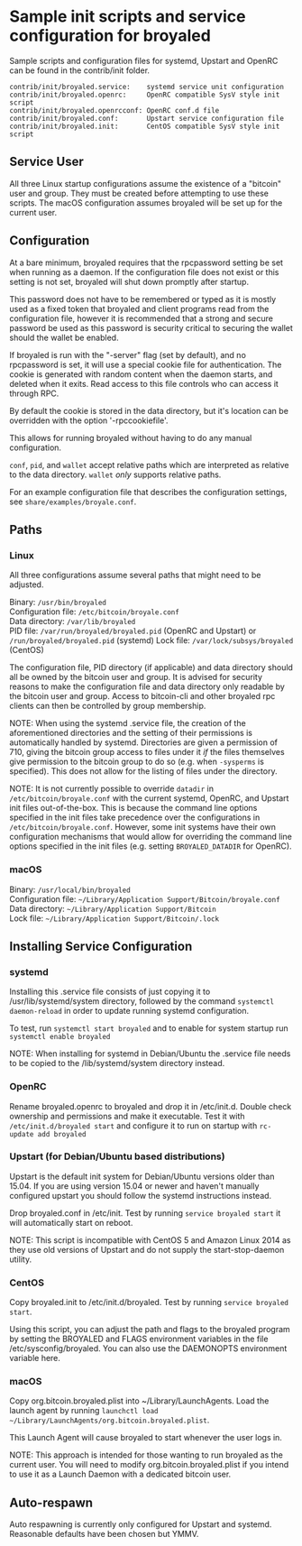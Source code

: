 Sample init scripts and service configuration for broyaled
==========================================================

Sample scripts and configuration files for systemd, Upstart and OpenRC
can be found in the contrib/init folder.

    contrib/init/broyaled.service:    systemd service unit configuration
    contrib/init/broyaled.openrc:     OpenRC compatible SysV style init script
    contrib/init/broyaled.openrcconf: OpenRC conf.d file
    contrib/init/broyaled.conf:       Upstart service configuration file
    contrib/init/broyaled.init:       CentOS compatible SysV style init script

Service User
---------------------------------

All three Linux startup configurations assume the existence of a "bitcoin" user
and group.  They must be created before attempting to use these scripts.
The macOS configuration assumes broyaled will be set up for the current user.

Configuration
---------------------------------

At a bare minimum, broyaled requires that the rpcpassword setting be set
when running as a daemon.  If the configuration file does not exist or this
setting is not set, broyaled will shut down promptly after startup.

This password does not have to be remembered or typed as it is mostly used
as a fixed token that broyaled and client programs read from the configuration
file, however it is recommended that a strong and secure password be used
as this password is security critical to securing the wallet should the
wallet be enabled.

If broyaled is run with the "-server" flag (set by default), and no rpcpassword is set,
it will use a special cookie file for authentication. The cookie is generated with random
content when the daemon starts, and deleted when it exits. Read access to this file
controls who can access it through RPC.

By default the cookie is stored in the data directory, but it's location can be overridden
with the option '-rpccookiefile'.

This allows for running broyaled without having to do any manual configuration.

`conf`, `pid`, and `wallet` accept relative paths which are interpreted as
relative to the data directory. `wallet` *only* supports relative paths.

For an example configuration file that describes the configuration settings,
see `share/examples/broyale.conf`.

Paths
---------------------------------

### Linux

All three configurations assume several paths that might need to be adjusted.

Binary:              `/usr/bin/broyaled`  
Configuration file:  `/etc/bitcoin/broyale.conf`  
Data directory:      `/var/lib/broyaled`  
PID file:            `/var/run/broyaled/broyaled.pid` (OpenRC and Upstart) or `/run/broyaled/broyaled.pid` (systemd)
Lock file:           `/var/lock/subsys/broyaled` (CentOS)  

The configuration file, PID directory (if applicable) and data directory
should all be owned by the bitcoin user and group.  It is advised for security
reasons to make the configuration file and data directory only readable by the
bitcoin user and group.  Access to bitcoin-cli and other broyaled rpc clients
can then be controlled by group membership.

NOTE: When using the systemd .service file, the creation of the aforementioned
directories and the setting of their permissions is automatically handled by
systemd. Directories are given a permission of 710, giving the bitcoin group
access to files under it _if_ the files themselves give permission to the
bitcoin group to do so (e.g. when `-sysperms` is specified). This does not allow
for the listing of files under the directory.

NOTE: It is not currently possible to override `datadir` in
`/etc/bitcoin/broyale.conf` with the current systemd, OpenRC, and Upstart init
files out-of-the-box. This is because the command line options specified in the
init files take precedence over the configurations in
`/etc/bitcoin/broyale.conf`. However, some init systems have their own
configuration mechanisms that would allow for overriding the command line
options specified in the init files (e.g. setting `BROYALED_DATADIR` for
OpenRC).

### macOS

Binary:              `/usr/local/bin/broyaled`  
Configuration file:  `~/Library/Application Support/Bitcoin/broyale.conf`  
Data directory:      `~/Library/Application Support/Bitcoin`  
Lock file:           `~/Library/Application Support/Bitcoin/.lock`  

Installing Service Configuration
-----------------------------------

### systemd

Installing this .service file consists of just copying it to
/usr/lib/systemd/system directory, followed by the command
`systemctl daemon-reload` in order to update running systemd configuration.

To test, run `systemctl start broyaled` and to enable for system startup run
`systemctl enable broyaled`

NOTE: When installing for systemd in Debian/Ubuntu the .service file needs to be copied to the /lib/systemd/system directory instead.

### OpenRC

Rename broyaled.openrc to broyaled and drop it in /etc/init.d.  Double
check ownership and permissions and make it executable.  Test it with
`/etc/init.d/broyaled start` and configure it to run on startup with
`rc-update add broyaled`

### Upstart (for Debian/Ubuntu based distributions)

Upstart is the default init system for Debian/Ubuntu versions older than 15.04. If you are using version 15.04 or newer and haven't manually configured upstart you should follow the systemd instructions instead.

Drop broyaled.conf in /etc/init.  Test by running `service broyaled start`
it will automatically start on reboot.

NOTE: This script is incompatible with CentOS 5 and Amazon Linux 2014 as they
use old versions of Upstart and do not supply the start-stop-daemon utility.

### CentOS

Copy broyaled.init to /etc/init.d/broyaled. Test by running `service broyaled start`.

Using this script, you can adjust the path and flags to the broyaled program by
setting the BROYALED and FLAGS environment variables in the file
/etc/sysconfig/broyaled. You can also use the DAEMONOPTS environment variable here.

### macOS

Copy org.bitcoin.broyaled.plist into ~/Library/LaunchAgents. Load the launch agent by
running `launchctl load ~/Library/LaunchAgents/org.bitcoin.broyaled.plist`.

This Launch Agent will cause broyaled to start whenever the user logs in.

NOTE: This approach is intended for those wanting to run broyaled as the current user.
You will need to modify org.bitcoin.broyaled.plist if you intend to use it as a
Launch Daemon with a dedicated bitcoin user.

Auto-respawn
-----------------------------------

Auto respawning is currently only configured for Upstart and systemd.
Reasonable defaults have been chosen but YMMV.
